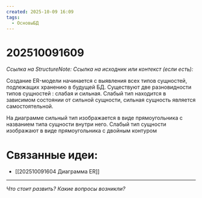 ```yaml
---
created: 2025-10-09 16:09
tags:
  - ОсновыБД
---
```

# 202510091609
*Ссылка на StructureNote:*
*Ссылка на исходник или контекст (если есть):* 

Создание ER-модели начинается с выявления всех типов сущностей, подлежащих хранению в будущей БД. Существуют две разновидности типов сущностей : слабая и сильная. Слабый тип находится в зависимом состоянии от сильной сущности, сильная сущность является самостоятельной.

На диаграмме сильный тип изображается в виде прямоугольника с названием типа сущности внутри него. Слабый тип сущности изображают в виде прямоугольника с двойным контуром
# Связанные идеи:
* [[202510091604 Диаграмма ER]]
---

*Что стоит развить? Какие вопросы возникли?*